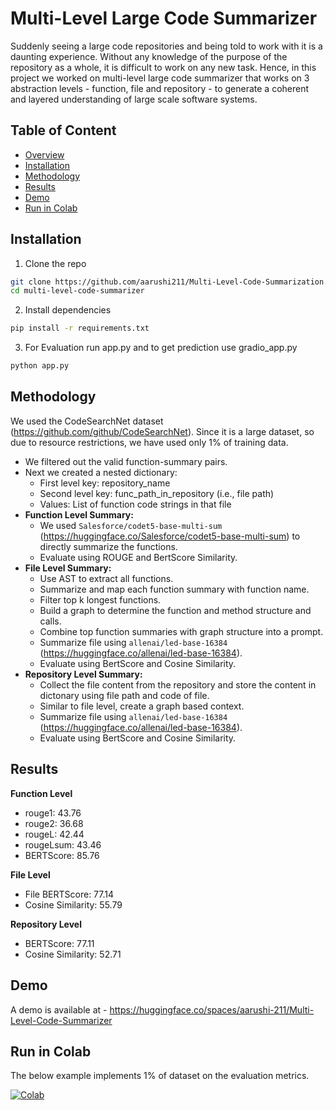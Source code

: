 # Multi-Level Large Code Summarizer
Suddenly seeing a large code repositories and being told to work with it is a daunting experience. Without any knowledge of the purpose of the repository as a whole, it is difficult to work on any new task. Hence, in this project we worked on multi-level large code summarizer that works on 3 abstraction levels - function, file and repository - to generate a coherent and layered understanding of large scale software systems. 

## Table of Content
- [Overview](#multi-level-large-code-summarizer)
- [Installation](#installation)
- [Methodology](#methodology)
- [Results](#results)
- [Demo](#demo)
- [Run in Colab](#run-in-colab)

## Installation
1. Clone the repo
```bash
git clone https://github.com/aarushi211/Multi-Level-Code-Summarization.git
cd multi-level-code-summarizer
```

2. Install dependencies
```bash
pip install -r requirements.txt
```

3. For Evaluation run app.py and to get prediction use gradio_app.py
```bash
python app.py
```

## Methodology
We used the CodeSearchNet dataset (https://github.com/github/CodeSearchNet). Since it is a large dataset, so due to resource restrictions, we have used only 1% of training data.
* We filtered out the valid function-summary pairs.
* Next we created a nested dictionary:
    * First level key: repository_name
    * Second level key: func_path_in_repository (i.e., file path)
    * Values: List of function code strings in that file
* **Function Level Summary:** 
    * We used `Salesforce/codet5-base-multi-sum` (https://huggingface.co/Salesforce/codet5-base-multi-sum) to directly summarize the functions. 
    * Evaluate using ROUGE and BertScore Similarity.
* **File Level Summary:**
    * Use AST to extract all functions.
    * Summarize and map each function summary with function name.
    * Filter top k longest functions.
    * Build a graph to determine the function and method structure and calls.
    * Combine top function summaries with graph structure into a prompt.
    * Summarize file using `allenai/led-base-16384` (https://huggingface.co/allenai/led-base-16384).
    * Evaluate using BertScore and Cosine Similarity.
* **Repository Level Summary:**
    * Collect the file content from the repository and store the content in dictonary using file path and code of file.
    * Similar to file level, create a graph based context.
    * Summarize file using `allenai/led-base-16384` (https://huggingface.co/allenai/led-base-16384).
    * Evaluate using BertScore and Cosine Similarity. 

## Results
**Function Level**
* rouge1: 43.76
* rouge2: 36.68
* rougeL: 42.44
* rougeLsum: 43.46
* BERTScore: 85.76

**File Level**
* File BERTScore: 77.14
* Cosine Similarity: 55.79

**Repository Level**
* BERTScore: 77.11
* Cosine Similarity: 52.71

## Demo
A demo is available at - https://huggingface.co/spaces/aarushi-211/Multi-Level-Code-Summarizer

## Run in Colab
The below example implements 1% of dataset on the evaluation metrics.

[![Colab](https://colab.research.google.com/assets/colab-badge.svg)](https://colab.research.google.com/drive/1Z4xXoZIthh28OXF2p95zYhcyXWXwXQ_-?usp=sharing)